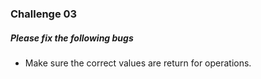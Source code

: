 ### Challenge 03

##### Please fix the following bugs

- Make sure the correct values are return for operations.
